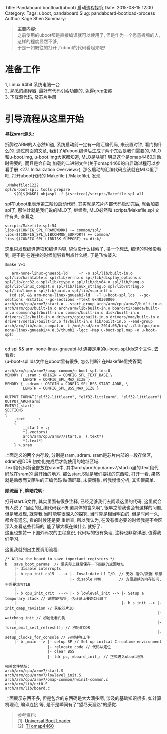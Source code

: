 Title: Pandaboard bootload(uboot) 启动流程探究
Date: 2015-08-15 12:00
Category:
Tags: uboot, pandaboard
Slug: pandaboard-bootload-process
Author: Kage Shen
Summary:

> **主要内容:**  
> 之前使用的uboot都是直接编译就可以使用了, 但是作为一个愿意折腾的人, 这样的程度显然不够,  
> 于是一如既往的打开了uboot的代码看起来吧!  

准备工作
=======

1, Linux 64bit 系统电脑一台  
2, 熟悉的编译器, 最好有代码引索功能的, 免得grep蛋疼  
3, 下载源代码, 及芯片手册  

引导流程从这里开始
====

**寻找srart源头:**

折腾过ARM的人必然知道, 系统启动前一定有一段汇编代码, 来设置时钟, 看门狗什么的.
通过前面的文章, 我们了解uboot编译后生成了两个东西是我们需要的, MLO和u-boot.img,
u-boot.img大家都知道, MLO是啥呢? 明显这个是omap4460启动时需要的, 而且是会自动
加载的二进制文件(关于omap4460的自启动过程可以参看手册 <27.1 Initialization Overview>),
那么启动的汇编代码应该就在MLO里了吧, 打开uboot代码的 Makefile (./Makefile), 发现  

```
./Makefile:1222
spl/u-boot-spl: tools prepare
	$(Q)$(MAKE) obj=spl -f $(srctree)/scripts/Makefile.spl all
```

spl在uboot里表示第二阶段启动代码, 其实就是芯片内部代码启动完后, 就会加载spl了,
那估计就是我们说的MLO了, 继续看, MLO必然和 scripts/Makefile.spl 文件有关, 查看之  
```
scripts/Makefile.spl:54
libs-$(CONFIG_SPL_FRAMEWORK) += common/spl/
libs-$(CONFIG_SPL_LIBCOMMON_SUPPORT) += common/
libs-$(CONFIG_SPL_LIBDISK_SUPPORT) += disk/
```
这里只发现编译选项和编译内容, 貌似没什么线索了, 换一个想法, 编译的时候没看到, 是不是
在连接的时候能够看到点什么呢, 于是飞快敲入:  

```
$make V=1
   ....
   arm-none-linux-gnueabi-ld     -r -o spl/lib/built-in.o spl/lib/hashtable.o spl/lib/errno.o spl/lib/display_options.o spl/lib/crc32.o spl/lib/ctype.o spl/lib/div64.o spl/lib/hang.o spl/lib/linux_compat.o spl/lib/linux_string.o spl/lib/string.o spl/lib/time.o spl/lib/uuid.o spl/lib/vsprintf.o 
  (cd spl && arm-none-linux-gnueabi-ld   -T u-boot-spl.lds  --gc-sections -Bstatic --gc-sections -Ttext 0x40300000 arch/arm/cpu/armv7/start.o --start-group arch/arm/cpu/armv7/built-in.o arch/arm/cpu/built-in.o arch/arm/lib/built-in.o board/ti/panda/built-in.o common/spl/built-in.o common/built-in.o disk/built-in.o drivers/i2c/built-in.o drivers/gpio/built-in.o drivers/mmc/built-in.o drivers/serial/built-in.o fs/built-in.o lib/built-in.o --end-group arch/arm/lib/eabi_compat.o -L /mnt/ssd/arm-2014.05/bin/../lib/gcc/arm-none-linux-gnueabi/4.8.3/thumb2 -lgcc -Map u-boot-spl.map -o u-boot-spl)
   ....
```

cd spl && arm-none-linux-gnueabi-ld 连接是用的u-boot-spl.lds这个文件, 去看看:  
(u-boot-spl.lds文件在uboot里有很多, 怎么判断? 在Makefile里找答案)

```
arch/arm/cpu/armv7/omap-common/u-boot-spl.lds:0
MEMORY { .sram : ORIGIN = CONFIG_SPL_TEXT_BASE,\
		LENGTH = CONFIG_SPL_MAX_SIZE }
MEMORY { .sdram : ORIGIN = CONFIG_SPL_BSS_START_ADDR, \
		LENGTH = CONFIG_SPL_BSS_MAX_SIZE }

OUTPUT_FORMAT("elf32-littlearm", "elf32-littlearm", "elf32-littlearm")
OUTPUT_ARCH(arm)
ENTRY(_start)
SECTIONS
{
	.text      :
	{
		__start = .;
		*(.vectors)
		arch/arm/cpu/armv7/start.o	(.text*)
		*(.text*)
	} >.sram
```

上面定义的两个内存段, 分别是sram, sdram. sram是芯片内部的一段存储区, sdram是DDR
初始化完成后才能使用的地址区域.  
.text段代码将全部放在sram中, 其中arch/arm/cpu/armv7/start.o里的.text段代码放在sram的
最开始的地方. 那么start.S就是我们要找的东西啦, 打开一看, 果然就是熟悉而又陌生的汇编代码
映满屏幕, 末要慌张, 听我慢慢分析, 其实很简单.

**顺流而下, 柳暗花明:**

打开start.S文件, 其实里面有很多注释, 已经足够我们去阅读这里的代码, 这里就会有人说了
"里面的汇编代码我不知道具体的含义啊", 很早之前我也会有这样的问题, 但是我发现, 就算我
当时能够很深入的探究, 当时算是相当明白的, 但是时间一久, 都会有遗忘, 看的时候还是要
重新查, 所以我认为, 在没有很必要的时候我是不会区深入查看这些代码的, 能了解大概在做什么
就好了.  
这里也想赞一下国外码农的工程意识, 代码写的很有条理, 注释也非常详细, 值得我们学习.  

这里我就列出主要调用流程:  

```
/* Allow the board to save important registers */
b	save_boot_params  // 里实际上就是保存一下函数的返回地址
	|- disable interrupts
	|- b cpu_init_cp15  ---> |- Invalidate L1 I/D  // 无效 指令/数据 缓存
	|                        |- disable MMU        // 方便后续的内存访问, 不需要填写TLB
	|
	|- b cpu_init_crit  ---> |- b lowlevel_init --> |- Setup a temporary stack // 设置SP指针, 估计马上要跑C代码了
	|                                               |- b s_init --> |- init_omap_revision // 获取芯片ID
	|												                |- watchdog_init // 初始化看门狗
	|                                                               |- force_emif_self_refresh(); // 初始化DDR
	|																|- setup_clocks_for_console // 开时钟等工作
	|- b _main --> |- setup SP // Set up initial C runtime environment
	               |- relocate_code // 代码从定位
				   |- clear BSS
				   |- ldr pc, =board_init_r // 正式进入uboot地界

相关文件地址:
arch/arm/cpu/armv7/start.S
arch/arm/cpu/armv7/lowlevel_init.S
arch/arm/cpu/armv7/omap-common/hwinit-common.c
arch/arm/lib/crt0.S
arch/arm/lib/board.c
```

上面展示东西不多, 但是包含的东西确是大大滴多啊, 涉及的基础知识很多, 如计算机理论, 编译连接 等, 
是不是瞬间有了"望尽天涯路"的感觉.

> 参考资料:  
> [1]: [Universal Boot Loader ](http://www.denx.de/wiki/U-Boot)  
> [2]: [TI omap4460](http://www.ti.com/product/omap4460)  

